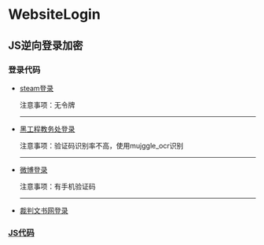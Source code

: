 # WebsiteLogin  
## JS逆向登录加密

### 登录代码

* [steam登录](https://github.com/Day-Bright/WebsiteLogin/blob/main/steam_login.py)

  注意事项：无令牌

  -------------------------------------------------------------------------------------------

* [黑工程教务处登录](https://github.com/Day-Bright/WebsiteLogin/blob/main/hljit_login.py)

  注意事项：验证码识别率不高，使用mujggle_ocr识别

  ---

* [微博登录](https://github.com/Day-Bright/WebsiteLogin/blob/main/weibo_login.py )

  注意事项：有手机验证码

  ---

* [裁判文书网登录](https://github.com/Day-Bright/caipanwenshu_spider)

### [JS代码](https://github.com/Day-Bright/WebsiteLogin/tree/main/web_js)


